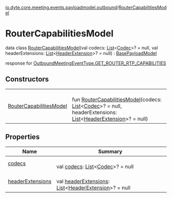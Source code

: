 [io.dyte.core.meeting.events.payloadmodel.outbound](../index.md)/[RouterCapabilitiesModel](index.md)

# RouterCapabilitiesModel


data class [RouterCapabilitiesModel](index.md)(val codecs: [List](https://kotlinlang.org/api/latest/jvm/stdlib/kotlin.collections/-list/index.html)&lt;[Codec](../-codec/index.md)&gt;? = null, val headerExtensions: [List](https://kotlinlang.org/api/latest/jvm/stdlib/kotlin.collections/-list/index.html)&lt;[HeaderExtension](../-header-extension/index.md)&gt;? = null) : [BasePayloadModel](../../com.dyte.mobilecorekmm.meeting.events.payloadmodel/-base-payload-model/index.md)

response for [OutboundMeetingEventType.GET_ROUTER_RTP_CAPABILITIES](../../com.dyte.mobilecorekmm.meeting.events/-outbound-meeting-event-type/-g-e-t_-r-o-u-t-e-r_-r-t-p_-c-a-p-a-b-i-l-i-t-i-e-s/index.md)

## Constructors

| | |
|---|---|
| [RouterCapabilitiesModel](-router-capabilities-model.md) | <br/>fun [RouterCapabilitiesModel](-router-capabilities-model.md)(codecs: [List](https://kotlinlang.org/api/latest/jvm/stdlib/kotlin.collections/-list/index.html)&lt;[Codec](../-codec/index.md)&gt;? = null, headerExtensions: [List](https://kotlinlang.org/api/latest/jvm/stdlib/kotlin.collections/-list/index.html)&lt;[HeaderExtension](../-header-extension/index.md)&gt;? = null) |

## Properties

| Name | Summary |
|---|---|
| [codecs](codecs.md) | <br/>val [codecs](codecs.md): [List](https://kotlinlang.org/api/latest/jvm/stdlib/kotlin.collections/-list/index.html)&lt;[Codec](../-codec/index.md)&gt;? = null |
| [headerExtensions](header-extensions.md) | <br/>val [headerExtensions](header-extensions.md): [List](https://kotlinlang.org/api/latest/jvm/stdlib/kotlin.collections/-list/index.html)&lt;[HeaderExtension](../-header-extension/index.md)&gt;? = null |

